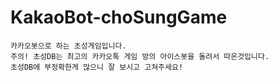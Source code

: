 # KakaoBot-choSungGame
```
카카오봇으로 하는 초성게임입니다.
주의! 초성DB는 최고의 카카오톡 게임 방의 아이스봇을 돌려서 따온것입니다.
초성DB에 부정확한게 많으니 잘 보시고 고쳐주세요!
```
